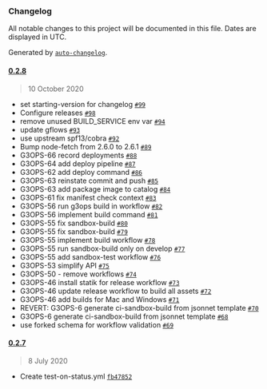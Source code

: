 ### Changelog

All notable changes to this project will be documented in this file. Dates are displayed in UTC.

Generated by [`auto-changelog`](https://github.com/CookPete/auto-changelog).

#### [0.2.8](https://github.com/jbrunton/g3ops/compare/0.2.7...0.2.8)

> 10 October 2020

- set starting-version for changelog [`#99`](https://github.com/jbrunton/g3ops/pull/99)
- Configure releases [`#98`](https://github.com/jbrunton/g3ops/pull/98)
- remove unused BUILD_SERVICE env var [`#94`](https://github.com/jbrunton/g3ops/pull/94)
- update gflows [`#93`](https://github.com/jbrunton/g3ops/pull/93)
- use upstream spf13/cobra [`#92`](https://github.com/jbrunton/g3ops/pull/92)
- Bump node-fetch from 2.6.0 to 2.6.1 [`#89`](https://github.com/jbrunton/g3ops/pull/89)
- G3OPS-66 record deployments [`#88`](https://github.com/jbrunton/g3ops/pull/88)
- G3OPS-64 add deploy pipeline [`#87`](https://github.com/jbrunton/g3ops/pull/87)
- G3OPS-62 add deploy command [`#86`](https://github.com/jbrunton/g3ops/pull/86)
- G3OPS-63 reinstate commit and push [`#85`](https://github.com/jbrunton/g3ops/pull/85)
- G3OPS-63 add package image to catalog [`#84`](https://github.com/jbrunton/g3ops/pull/84)
- G3OPS-61 fix manifest check context [`#83`](https://github.com/jbrunton/g3ops/pull/83)
- G3OPS-56 run g3ops build in workflow [`#82`](https://github.com/jbrunton/g3ops/pull/82)
- G3OPS-56 implement build command [`#81`](https://github.com/jbrunton/g3ops/pull/81)
- G3OPS-55 fix sandbox-build [`#80`](https://github.com/jbrunton/g3ops/pull/80)
- G3OPS-55 fix sandbox-build [`#79`](https://github.com/jbrunton/g3ops/pull/79)
- G3OPS-55 implement build workflow [`#78`](https://github.com/jbrunton/g3ops/pull/78)
- G3OPS-55 run sandbox-build only on develop [`#77`](https://github.com/jbrunton/g3ops/pull/77)
- G3OPS-55 add sandbox-test workflow [`#76`](https://github.com/jbrunton/g3ops/pull/76)
- G3OPS-53 simplify API [`#75`](https://github.com/jbrunton/g3ops/pull/75)
- G3OPS-50 - remove workflows [`#74`](https://github.com/jbrunton/g3ops/pull/74)
- G3OPS-46 install statik for release workflow [`#73`](https://github.com/jbrunton/g3ops/pull/73)
- G3OPS-46 update release workflow to build all assets [`#72`](https://github.com/jbrunton/g3ops/pull/72)
- G3OPS-46 add builds for Mac and Windows [`#71`](https://github.com/jbrunton/g3ops/pull/71)
- REVERT: G3OPS-6 generate ci-sandbox-build from jsonnet template [`#70`](https://github.com/jbrunton/g3ops/pull/70)
- G3OPS-6 generate ci-sandbox-build from jsonnet template [`#68`](https://github.com/jbrunton/g3ops/pull/68)
- use forked schema for workflow validation [`#69`](https://github.com/jbrunton/g3ops/pull/69)

#### [0.2.7](https://github.com/jbrunton/g3ops/compare/0.2.6...0.2.7)

> 8 July 2020

- Create test-on-status.yml [`fb47852`](https://github.com/jbrunton/g3ops/commit/fb478520f4de7cf1184772e1ea545dd0f2384205)
